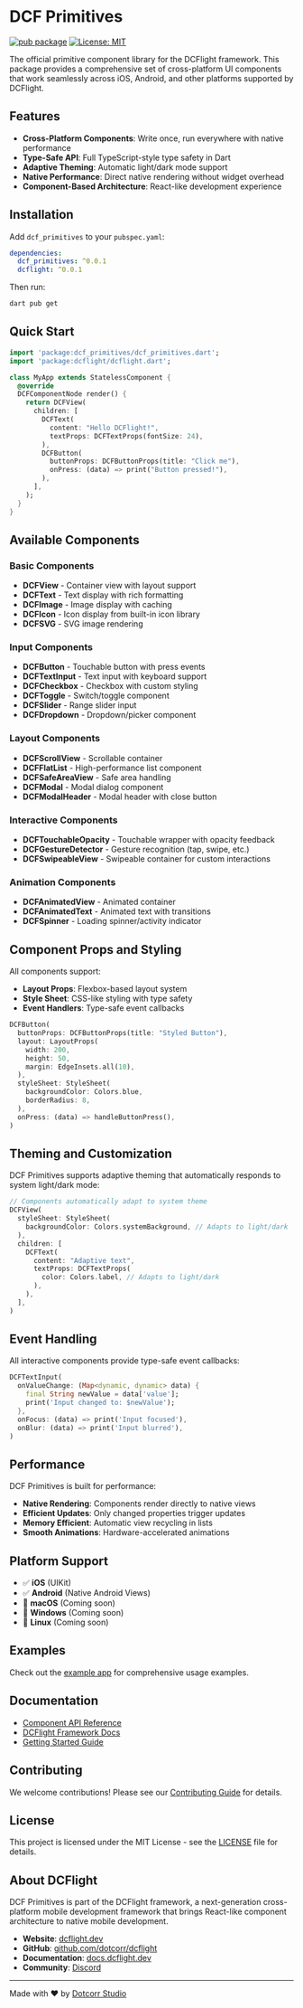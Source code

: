# DCF Primitives

[![pub package](https://img.shields.io/pub/v/dcf_primitives.svg)](https://pub.dev/packages/dcf_primitives)
[![License: MIT](https://img.shields.io/badge/License-MIT-yellow.svg)](https://opensource.org/licenses/MIT)

The official primitive component library for the DCFlight framework. This package provides a comprehensive set of cross-platform UI components that work seamlessly across iOS, Android, and other platforms supported by DCFlight.

## Features

- **Cross-Platform Components**: Write once, run everywhere with native performance
- **Type-Safe API**: Full TypeScript-style type safety in Dart
- **Adaptive Theming**: Automatic light/dark mode support
- **Native Performance**: Direct native rendering without widget overhead
- **Component-Based Architecture**: React-like development experience

## Installation

Add `dcf_primitives` to your `pubspec.yaml`:

```yaml
dependencies:
  dcf_primitives: ^0.0.1
  dcflight: ^0.0.1
```

Then run:

```bash
dart pub get
```

## Quick Start

```dart
import 'package:dcf_primitives/dcf_primitives.dart';
import 'package:dcflight/dcflight.dart';

class MyApp extends StatelessComponent {
  @override
  DCFComponentNode render() {
    return DCFView(
      children: [
        DCFText(
          content: "Hello DCFlight!",
          textProps: DCFTextProps(fontSize: 24),
        ),
        DCFButton(
          buttonProps: DCFButtonProps(title: "Click me"),
          onPress: (data) => print("Button pressed!"),
        ),
      ],
    );
  }
}
```

## Available Components

### Basic Components
- **DCFView** - Container view with layout support
- **DCFText** - Text display with rich formatting
- **DCFImage** - Image display with caching
- **DCFIcon** - Icon display from built-in icon library
- **DCFSVG** - SVG image rendering

### Input Components
- **DCFButton** - Touchable button with press events
- **DCFTextInput** - Text input with keyboard support
- **DCFCheckbox** - Checkbox with custom styling
- **DCFToggle** - Switch/toggle component
- **DCFSlider** - Range slider input
- **DCFDropdown** - Dropdown/picker component

### Layout Components
- **DCFScrollView** - Scrollable container
- **DCFFlatList** - High-performance list component
- **DCFSafeAreaView** - Safe area handling
- **DCFModal** - Modal dialog component
- **DCFModalHeader** - Modal header with close button

### Interactive Components
- **DCFTouchableOpacity** - Touchable wrapper with opacity feedback
- **DCFGestureDetector** - Gesture recognition (tap, swipe, etc.)
- **DCFSwipeableView** - Swipeable container for custom interactions

### Animation Components
- **DCFAnimatedView** - Animated container
- **DCFAnimatedText** - Animated text with transitions
- **DCFSpinner** - Loading spinner/activity indicator

## Component Props and Styling

All components support:
- **Layout Props**: Flexbox-based layout system
- **Style Sheet**: CSS-like styling with type safety
- **Event Handlers**: Type-safe event callbacks

```dart
DCFButton(
  buttonProps: DCFButtonProps(title: "Styled Button"),
  layout: LayoutProps(
    width: 200,
    height: 50,
    margin: EdgeInsets.all(10),
  ),
  styleSheet: StyleSheet(
    backgroundColor: Colors.blue,
    borderRadius: 8,
  ),
  onPress: (data) => handleButtonPress(),
)
```

## Theming and Customization

DCF Primitives supports adaptive theming that automatically responds to system light/dark mode:

```dart
// Components automatically adapt to system theme
DCFView(
  styleSheet: StyleSheet(
    backgroundColor: Colors.systemBackground, // Adapts to light/dark
  ),
  children: [
    DCFText(
      content: "Adaptive text",
      textProps: DCFTextProps(
        color: Colors.label, // Adapts to light/dark
      ),
    ),
  ],
)
```

## Event Handling

All interactive components provide type-safe event callbacks:

```dart
DCFTextInput(
  onValueChange: (Map<dynamic, dynamic> data) {
    final String newValue = data['value'];
    print('Input changed to: $newValue');
  },
  onFocus: (data) => print('Input focused'),
  onBlur: (data) => print('Input blurred'),
)
```

## Performance

DCF Primitives is built for performance:
- **Native Rendering**: Components render directly to native views
- **Efficient Updates**: Only changed properties trigger updates
- **Memory Efficient**: Automatic view recycling in lists
- **Smooth Animations**: Hardware-accelerated animations

## Platform Support

- ✅ **iOS** (UIKit)
- ✅ **Android** (Native Android Views)
- 🚧 **macOS** (Coming soon)
- 🚧 **Windows** (Coming soon)
- 🚧 **Linux** (Coming soon)

## Examples

Check out the [example app](https://github.com/dotcorr/dcflight/tree/main/packages/template/dcf_go) for comprehensive usage examples.

## Documentation

- [Component API Reference](https://docs.dcflight.dev/primitives)
- [DCFlight Framework Docs](https://docs.dcflight.dev)
- [Getting Started Guide](https://docs.dcflight.dev/getting-started)

## Contributing

We welcome contributions! Please see our [Contributing Guide](https://github.com/dotcorr/dcflight/blob/main/CONTRIBUTING.md) for details.

## License

This project is licensed under the MIT License - see the [LICENSE](https://github.com/dotcorr/dcflight/blob/main/LICENSE) file for details.

## About DCFlight

DCF Primitives is part of the DCFlight framework, a next-generation cross-platform mobile development framework that brings React-like component architecture to native mobile development.

- **Website**: [dcflight.dev](https://dcflight.dev)
- **GitHub**: [github.com/dotcorr/dcflight](https://github.com/dotcorr/dcflight)
- **Documentation**: [docs.dcflight.dev](https://docs.dcflight.dev)
- **Community**: [Discord](https://discord.gg/dcflight)

---

Made with ❤️ by [Dotcorr Studio](https://dotcorr.com)
